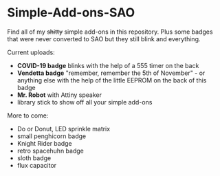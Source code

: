 # Simple-Add-ons-SAO
Find all of my ~~shitty~~ simple add-ons in this repository. Plus some badges that were never converted to SAO but they still blink and everything.

Current uploads:
 - **COVID-19 badge** blinks with the help of a 555 timer on the back
 - **Vendetta badge** "remember, remember the 5th of November" - or anything else with the help of the little EEPROM on the back of this badge
  - **Mr. Robot** with Attiny speaker
 - library stick to show off all your simple add-ons

More to come:

 - Do or Donut, LED sprinkle matrix
 - small penghicorn badge
 - Knight Rider badge
 - retro spacehuhn badge
 - sloth badge
 - flux capacitor
